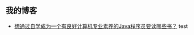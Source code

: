 ## 我的博客

* [想通过自学成为一个有良好计算机专业素养的Java程序员要读哪些书？](https://github.com/codefollower/My-Blog/issues/1)
test